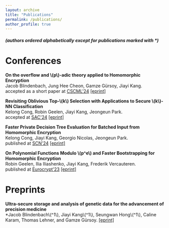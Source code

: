 ```yaml
---
layout: archive
title: "Publications"
permalink: /publications/
author_profile: true
---
```

##### (authors ordered alphabetically except for publications marked with *)

Conferences
======
**On the overflow and \\(p\\)-adic theory applied to Homomorphic Encryption**  
Jacob Blindenbach, Jung Hee Cheon, Gamze Gürsoy, Jiayi Kang.  
accepted as a short paper at [CSCML'24](https://www.cscml.org/) [[eprint]](https://eprint.iacr.org/2024/1353)

**Revisiting Oblivious Top-\\(k\\) Selection with Applications to Secure \\(k\\)-NN Classification**  
Kelong Cong, Robin Geelen, Jiayi Kang, Jeongeun Park.  
accepted at [SAC'24](https://sacworkshop.org/SAC24/) [[eprint]](https://eprint.iacr.org/2023/852)

**Faster Private Decision Tree Evaluation for Batched Input from Homomorphic Encryption**  
Kelong Cong, Jiayi Kang, Georgio Nicolas, Jeongeun Park.  
published at [SCN'24](https://scn.unisa.it/scn24/) [[eprint]](https://eprint.iacr.org/2024/662)

**On Polynomial Functions Modulo \\(p^e\\) and Faster Bootstrapping for Homomorphic Encryption**  
Robin Geelen, Ilia Iliashenko, Jiayi Kang, Frederik Vercauteren.  
published at [Eurocrypt'23](https://eurocrypt.iacr.org/2023/) [[eprint]](https://eprint.iacr.org/2022/1364)

Preprints 
======
**Ultra-secure storage and analysis of genetic data for the advancement of precision medicine**  
*Jacob Blindenbach\\(^1\\), Jiayi Kang\\(^1\\), Seungwan Hong\\(^1\\), Caline Karam, Thomas Lehner, and Gamze Gürsoy.
[[eprint]]({https://www.biorxiv.org/content/10.1101/2024.04.16.589793v1)  



